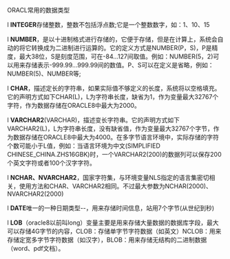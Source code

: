 ORACL常用的数据类型

l     **INTEGER**存储整数，整数不包括浮点数;它是一个整数数字，如：1、10、15

l     **NUMBER**，是以十进制格式进行存储的，它便于存储，但是在计算上，系统会自动的将它转换成为二进制进行运算的。它的定义方式是NUMBER(P，S)，P是精度，最大38位，S是刻度范围，可在-84...127间取值。例如：NUMBER(5，2)可以用来存储表示-999.99...999.99间的数值。P、S可以在定义是省略，例如：NUMBER(5)、NUMBER等;

l     **CHAR**，描述定长的字符串，如果实际值不够定义的长度，系统将以空格填充。它的声明方式如下CHAR(L)，L为字符串长度，缺省为1，作为变量最大32767个字符，作为数据存储在ORACLE8中最大为2000。

l     **VARCHAR2**(VARCHAR)，描述变长字符串。它的声明方式如下VARCHAR2(L)，L为字符串长度，没有缺省值，作为变量最大32767个字节，作为数据存储在ORACLE8中最大为4000。在多字节语言环境中，实际存储的字符个数可能小于L值，例如：当语言环境为中文(SIMPLIFIED CHINESE_CHINA.ZHS16GBK)时，一个VARCHAR2(200)的数据列可以保存200个英文字符或者100个汉字字符。

l     **NCHAR、NVARCHAR2**，国家字符集，与环境变量NLS指定的语言集密切相关，使用方法和CHAR、VARCHAR2相同。不过最大参数为NCHAR(2000)、NVARCHAR2(2000)

l     **DATE**唯一的一种日期类型--，用来存储时间信息，站用7个字节(从世纪到秒)

l     **LOB**（oracle8以前叫long）变量主要是用来存储大量数据的数据库字段，最大可以存储4G字节的内容，CLOB：存储单字节字符数据（如英文）NCLOB：用来存储定宽多字节字符数据（如汉字），BLOB：用来存储无结构的二进制数据（word、pdf文档）。